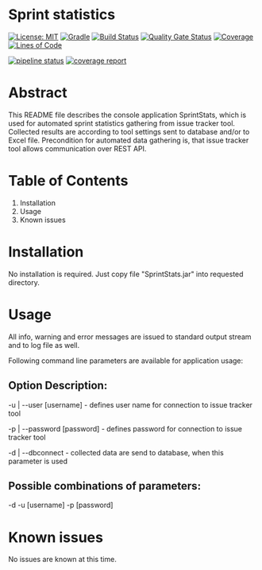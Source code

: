# Sprint statistics

[![License: MIT](https://img.shields.io/badge/License-MIT-blue.svg)](https://opensource.org/licenses/MIT)
[![Gradle](https://img.shields.io/badge/gradle-v6.4-blue)](https://img.shields.io/badge/gradle-v6.4-blue)
[![Build Status](https://travis-ci.org/BranislavBeno/Project-Implementation-Progress.svg?branch=master)](https://travis-ci.org/BranislavBeno/Project-Implementation-Progress)
[![Quality Gate Status](https://sonarcloud.io/api/project_badges/measure?project=BranislavBeno_SprintStats&metric=alert_status)](https://sonarcloud.io/dashboard?id=BranislavBeno_SprintStats)
[![Coverage](https://img.shields.io/sonar/coverage/BranislavBeno_SprintStats?server=https%3A%2F%2Fsonarcloud.io)](https://sonarcloud.io/dashboard?id=BranislavBeno_SprintStats)
[![Lines of Code](https://sonarcloud.io/api/project_badges/measure?project=BranislavBeno_SprintStats&metric=ncloc)](https://sonarcloud.io/dashboard?id=BranislavBeno_SprintStats)

[![pipeline status](https://gitlab.websupport.sk/biea/sprint-statistics/badges/master/pipeline.svg)](https://gitlab.websupport.sk/biea/sprint-statistics/commits/master)
[![coverage report](https://gitlab.websupport.sk/biea/sprint-statistics/badges/master/coverage.svg)](https://gitlab.websupport.sk/biea/sprint-statistics/commits/master)


Abstract
========
This README file describes the console application SprintStats,
which is used for automated sprint statistics gathering from issue tracker tool.
Collected results are according to tool settings sent to database and/or to Excel
file.
Precondition for automated data gathering is, that issue tracker tool
allows communication over REST API.

Table of Contents
=================
1. Installation
2. Usage
3. Known issues


Installation
===============
No installation is required. Just copy file "SprintStats.jar" into requested
directory.


Usage
========
All info, warning and error messages are issued to standard output stream
and to log file as well.

Following command line parameters are available for application usage:

Option                          Description:
---------------------------------------------
-u  | --user [username]         - defines user name for connection to issue
                                  tracker tool

-p  | --password [password]     - defines password for connection to issue
                                  tracker tool

-d  | --dbconnect               - collected data are send to database,
                                  when this parameter is used


Possible combinations of parameters:
------------------------------------
-d -u [username] -p [password]


Known issues
===============
No issues are known at this time.
